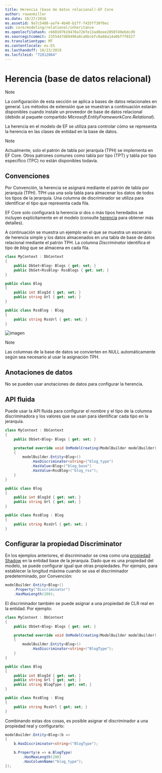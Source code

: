 ```yaml
---
title: Herencia (base de datos relacional)-EF Core
author: rowanmiller
ms.date: 10/27/2016
ms.assetid: 9a7c5488-aaf4-4b40-b1ff-f435ff30f6ec
uid: core/modeling/relational/inheritance
ms.openlocfilehash: c660107619470a726fe13ad8eee2850749e6dcd9
ms.sourcegitcommit: 2355447d89496a8ca6bcbfc0a68a14a0bf7f0327
ms.translationtype: MT
ms.contentlocale: es-ES
ms.lasthandoff: 10/23/2019
ms.locfileid: "72812084"
---
```

# <a name="inheritance-relational-database"></a>Herencia (base de datos relacional)

> [!NOTE]  
> La configuración de esta sección se aplica a bases de datos relacionales en general. Los métodos de extensión que se muestran a continuación estarán disponibles cuando instale un proveedor de base de datos relacional (debido al paquete compartido *Microsoft.EntityFrameworkCore.Relational*).

La herencia en el modelo de EF se utiliza para controlar cómo se representa la herencia en las clases de entidad en la base de datos.

> [!NOTE]  
> Actualmente, solo el patrón de tabla por jerarquía (TPH) se implementa en EF Core. Otros patrones comunes como tabla por tipo (TPT) y tabla por tipo específico (TPC) no están disponibles todavía.

## <a name="conventions"></a>Convenciones

Por Convención, la herencia se asignará mediante el patrón de tabla por jerarquía (TPH). TPH usa una sola tabla para almacenar los datos de todos los tipos de la jerarquía. Una columna de discriminador se utiliza para identificar el tipo que representa cada fila.

EF Core solo configurará la herencia si dos o más tipos heredados se incluyen explícitamente en el modelo (consulte [herencia](../inheritance.md) para obtener más detalles).

A continuación se muestra un ejemplo en el que se muestra un escenario de herencia simple y los datos almacenados en una tabla de base de datos relacional mediante el patrón TPH. La columna *Discriminator* identifica el tipo de *blog* que se almacena en cada fila.

<!-- [!code-csharp[Main](samples/core/relational/Modeling/Conventions/InheritanceDbSets.cs)] -->
``` csharp
class MyContext : DbContext
{
    public DbSet<Blog> Blogs { get; set; }
    public DbSet<RssBlog> RssBlogs { get; set; }
}

public class Blog
{
    public int BlogId { get; set; }
    public string Url { get; set; }
}

public class RssBlog : Blog
{
    public string RssUrl { get; set; }
}
```

![imagen](_static/inheritance-tph-data.png)

>[!NOTE]
> Las columnas de la base de datos se convierten en NULL automáticamente según sea necesario al usar la asignación TPH.

## <a name="data-annotations"></a>Anotaciones de datos

No se pueden usar anotaciones de datos para configurar la herencia.

## <a name="fluent-api"></a>API fluida

Puede usar la API fluida para configurar el nombre y el tipo de la columna discriminadora y los valores que se usan para identificar cada tipo en la jerarquía.

<!-- [!code-csharp[Main](samples/core/relational/Modeling/FluentAPI/InheritanceTPHDiscriminator.cs?highlight=7,8,9,10)] -->
``` csharp
class MyContext : DbContext
{
    public DbSet<Blog> Blogs { get; set; }

    protected override void OnModelCreating(ModelBuilder modelBuilder)
    {
        modelBuilder.Entity<Blog>()
            .HasDiscriminator<string>("blog_type")
            .HasValue<Blog>("blog_base")
            .HasValue<RssBlog>("blog_rss");
    }
}

public class Blog
{
    public int BlogId { get; set; }
    public string Url { get; set; }
}

public class RssBlog : Blog
{
    public string RssUrl { get; set; }
}
```

## <a name="configuring-the-discriminator-property"></a>Configurar la propiedad Discriminator

En los ejemplos anteriores, el discriminador se crea como una [propiedad Shadow](xref:core/modeling/shadow-properties) en la entidad base de la jerarquía. Dado que es una propiedad del modelo, se puede configurar igual que otras propiedades. Por ejemplo, para establecer la longitud máxima cuando se usa el discriminador predeterminado, por Convención:

```C#
modelBuilder.Entity<Blog>()
    .Property("Discriminator")
    .HasMaxLength(200);
```

El discriminador también se puede asignar a una propiedad de CLR real en la entidad. Por ejemplo:

```C#
class MyContext : DbContext
{
    public DbSet<Blog> Blogs { get; set; }

    protected override void OnModelCreating(ModelBuilder modelBuilder)
    {
        modelBuilder.Entity<Blog>()
            .HasDiscriminator<string>("BlogType");
    }
}

public class Blog
{
    public int BlogId { get; set; }
    public string Url { get; set; }
    public string BlogType { get; set; }
}

public class RssBlog : Blog
{
    public string RssUrl { get; set; }
}
```

Combinando estas dos cosas, es posible asignar el discriminador a una propiedad real y configurarlo:

```C#
modelBuilder.Entity<Blog>(b =>
{
    b.HasDiscriminator<string>("BlogType");

    b.Property(e => e.BlogType)
        .HasMaxLength(200)
        .HasColumnName("blog_type");
});
```
